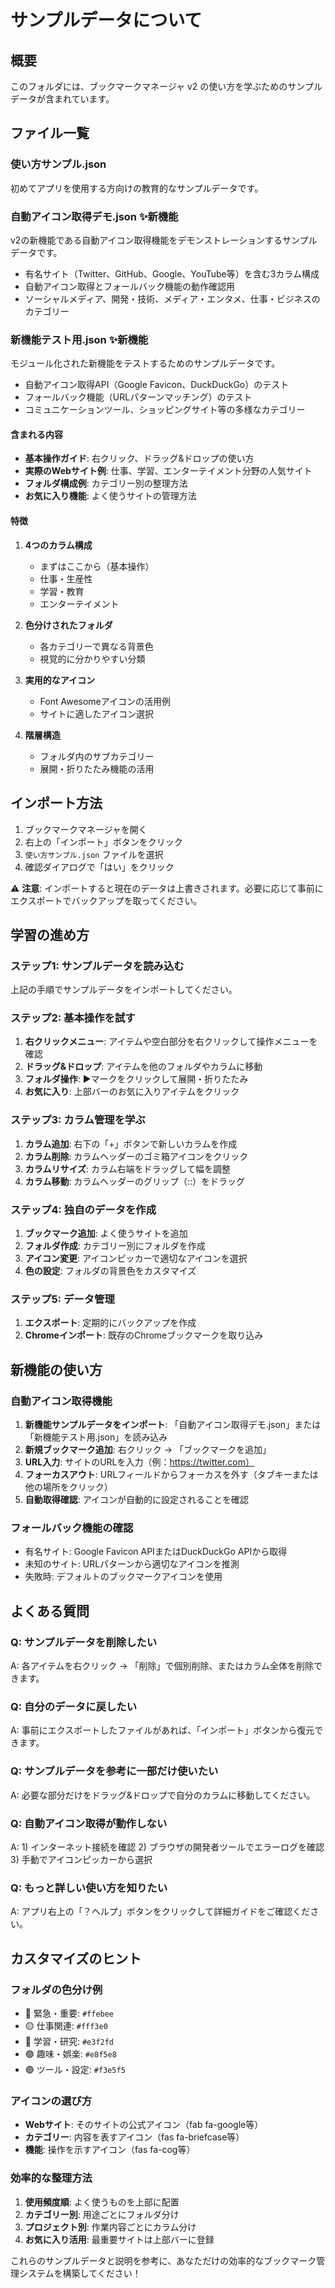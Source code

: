 # サンプルデータについて

## 概要
このフォルダには、ブックマークマネージャ v2 の使い方を学ぶためのサンプルデータが含まれています。

## ファイル一覧

### 使い方サンプル.json
初めてアプリを使用する方向けの教育的なサンプルデータです。

### 自動アイコン取得デモ.json ✨新機能
v2の新機能である自動アイコン取得機能をデモンストレーションするサンプルデータです。
- 有名サイト（Twitter、GitHub、Google、YouTube等）を含む3カラム構成
- 自動アイコン取得とフォールバック機能の動作確認用
- ソーシャルメディア、開発・技術、メディア・エンタメ、仕事・ビジネスのカテゴリー

### 新機能テスト用.json ✨新機能  
モジュール化された新機能をテストするためのサンプルデータです。
- 自動アイコン取得API（Google Favicon、DuckDuckGo）のテスト
- フォールバック機能（URLパターンマッチング）のテスト
- コミュニケーションツール、ショッピングサイト等の多様なカテゴリー

#### 含まれる内容
- **基本操作ガイド**: 右クリック、ドラッグ&ドロップの使い方
- **実際のWebサイト例**: 仕事、学習、エンターテイメント分野の人気サイト
- **フォルダ構成例**: カテゴリー別の整理方法
- **お気に入り機能**: よく使うサイトの管理方法

#### 特徴
1. **4つのカラム構成**
   - まずはここから（基本操作）
   - 仕事・生産性
   - 学習・教育  
   - エンターテイメント

2. **色分けされたフォルダ**
   - 各カテゴリーで異なる背景色
   - 視覚的に分かりやすい分類

3. **実用的なアイコン**
   - Font Awesomeアイコンの活用例
   - サイトに適したアイコン選択

4. **階層構造**
   - フォルダ内のサブカテゴリー
   - 展開・折りたたみ機能の活用

## インポート方法

1. ブックマークマネージャを開く
2. 右上の「インポート」ボタンをクリック
3. `使い方サンプル.json` ファイルを選択
4. 確認ダイアログで「はい」をクリック

⚠️ **注意**: インポートすると現在のデータは上書きされます。必要に応じて事前にエクスポートでバックアップを取ってください。

## 学習の進め方

### ステップ1: サンプルデータを読み込む
上記の手順でサンプルデータをインポートしてください。

### ステップ2: 基本操作を試す
1. **右クリックメニュー**: アイテムや空白部分を右クリックして操作メニューを確認
2. **ドラッグ&ドロップ**: アイテムを他のフォルダやカラムに移動
3. **フォルダ操作**: ▶マークをクリックして展開・折りたたみ
4. **お気に入り**: 上部バーのお気に入りアイテムをクリック

### ステップ3: カラム管理を学ぶ
1. **カラム追加**: 右下の「+」ボタンで新しいカラムを作成
2. **カラム削除**: カラムヘッダーのゴミ箱アイコンをクリック
3. **カラムリサイズ**: カラム右端をドラッグして幅を調整
4. **カラム移動**: カラムヘッダーのグリップ（::）をドラッグ

### ステップ4: 独自のデータを作成
1. **ブックマーク追加**: よく使うサイトを追加
2. **フォルダ作成**: カテゴリー別にフォルダを作成
3. **アイコン変更**: アイコンピッカーで適切なアイコンを選択
4. **色の設定**: フォルダの背景色をカスタマイズ

### ステップ5: データ管理
1. **エクスポート**: 定期的にバックアップを作成
2. **Chromeインポート**: 既存のChromeブックマークを取り込み

## 新機能の使い方

### 自動アイコン取得機能
1. **新機能サンプルデータをインポート**: 「自動アイコン取得デモ.json」または「新機能テスト用.json」を読み込み
2. **新規ブックマーク追加**: 右クリック → 「ブックマークを追加」
3. **URL入力**: サイトのURLを入力（例：https://twitter.com）
4. **フォーカスアウト**: URLフィールドからフォーカスを外す（タブキーまたは他の場所をクリック）
5. **自動取得確認**: アイコンが自動的に設定されることを確認

### フォールバック機能の確認
- 有名サイト: Google Favicon APIまたはDuckDuckGo APIから取得
- 未知のサイト: URLパターンから適切なアイコンを推測
- 失敗時: デフォルトのブックマークアイコンを使用

## よくある質問

### Q: サンプルデータを削除したい
A: 各アイテムを右クリック → 「削除」で個別削除、またはカラム全体を削除できます。

### Q: 自分のデータに戻したい
A: 事前にエクスポートしたファイルがあれば、「インポート」ボタンから復元できます。

### Q: サンプルデータを参考に一部だけ使いたい
A: 必要な部分だけをドラッグ&ドロップで自分のカラムに移動してください。

### Q: 自動アイコン取得が動作しない
A: 1) インターネット接続を確認 2) ブラウザの開発者ツールでエラーログを確認 3) 手動でアイコンピッカーから選択

### Q: もっと詳しい使い方を知りたい
A: アプリ右上の「？ヘルプ」ボタンをクリックして詳細ガイドをご確認ください。

## カスタマイズのヒント

### フォルダの色分け例
- 🔴 緊急・重要: `#ffebee`
- 🟡 仕事関連: `#fff3e0`  
- 🔵 学習・研究: `#e3f2fd`
- 🟢 趣味・娯楽: `#e8f5e8`
- 🟣 ツール・設定: `#f3e5f5`

### アイコンの選び方
- **Webサイト**: そのサイトの公式アイコン（fab fa-google等）
- **カテゴリー**: 内容を表すアイコン（fas fa-briefcase等）
- **機能**: 操作を示すアイコン（fas fa-cog等）

### 効率的な整理方法
1. **使用頻度順**: よく使うものを上部に配置
2. **カテゴリー別**: 用途ごとにフォルダ分け
3. **プロジェクト別**: 作業内容ごとにカラム分け
4. **お気に入り活用**: 最重要サイトは上部バーに登録

これらのサンプルデータと説明を参考に、あなただけの効率的なブックマーク管理システムを構築してください！